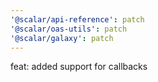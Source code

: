 ```yaml
---
'@scalar/api-reference': patch
'@scalar/oas-utils': patch
'@scalar/galaxy': patch
---
```


feat: added support for callbacks
